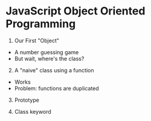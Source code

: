 # JavaScript Object Oriented Programming

1. Our First "Object"
  - A number guessing game
  - But wait, where's the class?

2. A "naive" class using a function
  - Works
  - Problem: functions are duplicated

3. Prototype

4. Class keyword

